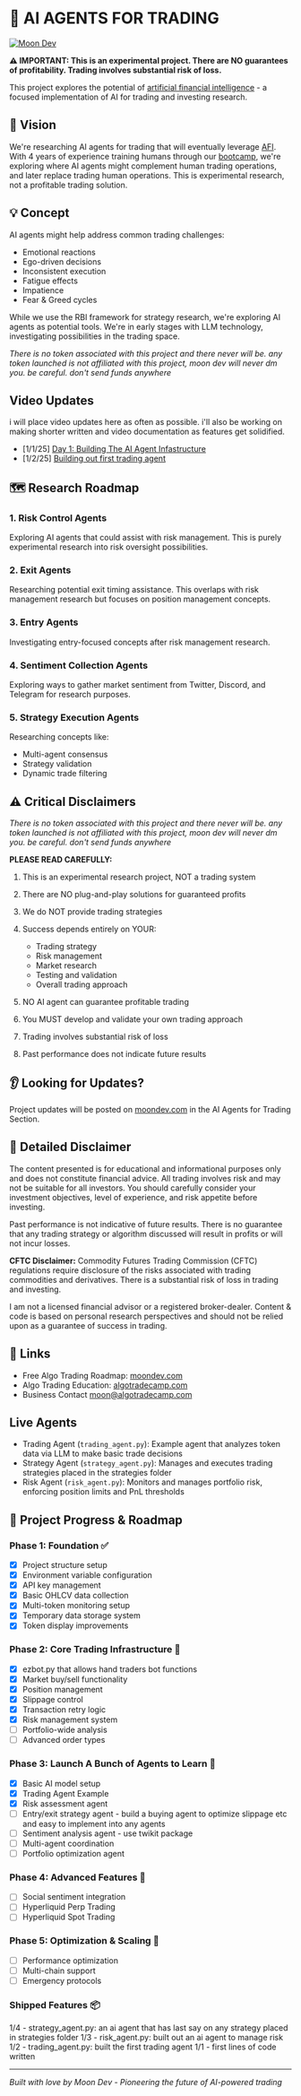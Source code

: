 # 🤖 AI AGENTS FOR TRADING

[![Moon Dev](moondev.png)](https://www.moondev.com/)

**⚠️ IMPORTANT: This is an experimental project. There are NO guarantees of profitability. Trading involves substantial risk of loss.**

This project explores the potential of [artificial financial intelligence](https://www.afi.xyz) - a focused implementation of AI for trading and investing research.

## 🎯 Vision
We're researching AI agents for trading that will eventually leverage [AFI](https://www.afi.xyz). With 4 years of experience training humans through our [bootcamp](https://algotradecamp.com), we're exploring where AI agents might complement human trading operations, and later replace trading human operations. This is experimental research, not a profitable trading solution.

## 💡 Concept
AI agents might help address common trading challenges:
- Emotional reactions
- Ego-driven decisions
- Inconsistent execution
- Fatigue effects
- Impatience
- Fear & Greed cycles

While we use the RBI framework for strategy research, we're exploring AI agents as potential tools. We're in early stages with LLM technology, investigating possibilities in the trading space.

*There is no token associated with this project and there never will be. any token launched is not affiliated with this project, moon dev will never dm you. be careful. don't send funds anywhere*

## Video Updates
i will place video updates here as often as possible. i'll also be working on making shorter written and video documentation as features get solidified.
- [1/1/25] [Day 1: Building The AI Agent Infastructure](https://www.youtube.com/watch?v=0-UfinNUfrI)
- [1/2/25] [Building out first trading agent](https://www.youtube.com/watch?v=Grg2Sir5vOY)

## 🗺️ Research Roadmap

### 1. Risk Control Agents
Exploring AI agents that could assist with risk management. This is purely experimental research into risk oversight possibilities.

### 2. Exit Agents
Researching potential exit timing assistance. This overlaps with risk management research but focuses on position management concepts.

### 3. Entry Agents
Investigating entry-focused concepts after risk management research.

### 4. Sentiment Collection Agents
Exploring ways to gather market sentiment from Twitter, Discord, and Telegram for research purposes.

### 5. Strategy Execution Agents
Researching concepts like:
- Multi-agent consensus
- Strategy validation
- Dynamic trade filtering

## ⚠️ Critical Disclaimers

*There is no token associated with this project and there never will be. any token launched is not affiliated with this project, moon dev will never dm you. be careful. don't send funds anywhere*

**PLEASE READ CAREFULLY:**

1. This is an experimental research project, NOT a trading system
2. There are NO plug-and-play solutions for guaranteed profits
3. We do NOT provide trading strategies
4. Success depends entirely on YOUR:
   - Trading strategy
   - Risk management
   - Market research
   - Testing and validation
   - Overall trading approach

5. NO AI agent can guarantee profitable trading
6. You MUST develop and validate your own trading approach
7. Trading involves substantial risk of loss
8. Past performance does not indicate future results

## 👂 Looking for Updates?
Project updates will be posted on [moondev.com](http://moondev.com) in the AI Agents for Trading Section.

## 📜 Detailed Disclaimer
The content presented is for educational and informational purposes only and does not constitute financial advice. All trading involves risk and may not be suitable for all investors. You should carefully consider your investment objectives, level of experience, and risk appetite before investing.

Past performance is not indicative of future results. There is no guarantee that any trading strategy or algorithm discussed will result in profits or will not incur losses.

**CFTC Disclaimer:** Commodity Futures Trading Commission (CFTC) regulations require disclosure of the risks associated with trading commodities and derivatives. There is a substantial risk of loss in trading and investing.

I am not a licensed financial advisor or a registered broker-dealer. Content & code is based on personal research perspectives and should not be relied upon as a guarantee of success in trading.

## 🔗 Links
- Free Algo Trading Roadmap: [moondev.com](https://moondev.com)
- Algo Trading Education: [algotradecamp.com](https://algotradecamp.com)
- Business Contact [moon@algotradecamp.com](mailto:moon@algotradecamp.com)


## Live Agents
- Trading Agent (`trading_agent.py`): Example agent that analyzes token data via LLM to make basic trade decisions
- Strategy Agent (`strategy_agent.py`): Manages and executes trading strategies placed in the strategies folder
- Risk Agent (`risk_agent.py`): Monitors and manages portfolio risk, enforcing position limits and PnL thresholds

## 🚀 Project Progress & Roadmap
### Phase 1: Foundation ✅
- [x] Project structure setup
- [x] Environment variable configuration
- [x] API key management
- [x] Basic OHLCV data collection
- [x] Multi-token monitoring setup
- [x] Temporary data storage system
- [x] Token display improvements

### Phase 2: Core Trading Infrastructure 🚧
- [x] ezbot.py that allows hand traders bot functions
- [x] Market buy/sell functionality
- [x] Position management
- [x] Slippage control
- [x] Transaction retry logic
- [x] Risk management system
- [ ] Portfolio-wide analysis
- [ ] Advanced order types

### Phase 3: Launch A Bunch of Agents to Learn 🤖
- [x] Basic AI model setup
- [x] Trading Agent Example
- [x] Risk assessment agent
- [ ] Entry/exit strategy agent - build a buying agent to optimize slippage etc and easy to implement into any agents
- [ ] Sentiment analysis agent - use twikit package
- [ ] Multi-agent coordination 
- [ ] Portfolio optimization agent 

### Phase 4: Advanced Features 🔮
- [ ] Social sentiment integration
- [ ] Hyperliquid Perp Trading
- [ ] Hyperliquid Spot Trading 

### Phase 5: Optimization & Scaling 🚀
- [ ] Performance optimization
- [ ] Multi-chain support
- [ ] Emergency protocols

### Shipped Features 📦
1/4 - strategy_agent.py: an ai agent that has last say on any strategy placed in strategies folder
1/3 - risk_agent.py: built out an ai agent to manage risk
1/2 - trading_agent.py: built the first trading agent
1/1 - first lines of code written

---
*Built with love by Moon Dev - Pioneering the future of AI-powered trading*
